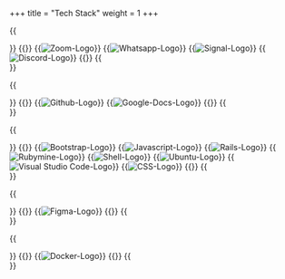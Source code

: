 +++
title = "Tech Stack"
weight = 1
+++

{{<section title="Communication">}}
{{<gallery>}}
{{<image src="zoom-logo.jpg" alt="Zoom-Logo" caption="Zoom">}}
{{<image src="whatsapp-logo.jpg" alt="Whatsapp-Logo" caption="Whatsapp">}}
{{<image src="signal-logo.png" alt="Signal-Logo" caption="Signal">}}
{{<image src="discord-logo.png" alt="Discord-Logo" caption="Discord">}}
{{</gallery>}}
{{</section>}}

{{<section title="Organization">}}
{{<gallery>}}
{{<image src="github-logo.png" alt="Github-Logo" caption="Github">}}
{{<image src="Google-docs-logo.png" alt="Google-Docs-Logo" caption="Google-Docs">}}
{{</gallery>}}
{{</section>}}

{{<section title="Programming">}}
{{<gallery>}}
{{<image src="bootstrap-logo.png" alt="Bootstrap-Logo" caption="Bootstrap">}}
{{<image src="js-logo.png" alt="Javascript-Logo" caption="Javascript">}}
{{<image src="rails-logo.png" alt="Rails-Logo" caption="Ruby on Rails">}}
{{<image src="rubymine-logo.jpg" alt="Rubymine-Logo" caption="Rubymine">}}
{{<image src="shell-logo.png" alt="Shell-Logo" caption="Shell">}}
{{<image src="ubuntu-logo.jpg" alt="Ubuntu-Logo" caption="Ubuntu">}}
{{<image src="vsc-logo.jpg" alt="Visual Studio Code-Logo" caption="Visual Studio Code">}}
{{<image src="css-logo.png" alt="CSS-Logo" caption="CSS">}}
{{</gallery>}}
{{</section>}}

{{<section title="Design">}}
{{<gallery>}}
{{<image src="figma-logo.png" alt="Figma-Logo" caption="Figma">}}
{{</gallery>}}
{{</section>}}

{{<section title="Utility">}}
{{<gallery>}}
{{<image src="docker-logo.png" alt="Docker-Logo" caption="Docker">}}
{{</gallery>}}
{{</section>}}
